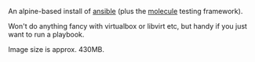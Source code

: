 
An alpine-based install of [ansible][ansible-pypi]
(plus the [molecule][molecule-pypi] testing framework).

[ansible-pypi]: https://pypi.org/project/ansible/
[molecule-pypi]: https://pypi.org/project/molecule/

Won't do anything fancy with virtualbox or libvirt etc, but handy
if you just want to run a playbook.

Image size is approx. 430MB.


